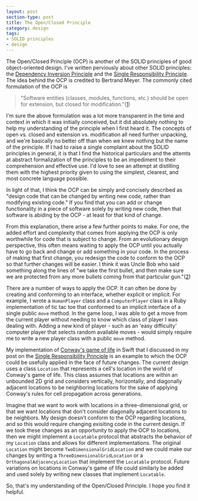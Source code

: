 ```yaml
---
layout: post
section-type: post
title: The Open/Closed Principle
category: design
tags:
- SOLID principles
- design
---
```

The Open/Closed Principle (OCP) is another of the SOLID principles of good object-oriented design. I've written perviously about other SOLID principles: the [Dependency Inversion Principle](http://scarvill91.github.io/design/2015/10/05/the-dependency-inversion-principle.html) and the [Single Responsibility Principle](http://scarvill91.github.io/solid/2015/10/21/the-single-responsibility-principle.html). The idea behind the OCP is credited to Bertrand Meyer. The commonly cited formulation of the OCP is

> "Software entities (classes, modules, functions, etc.) should be open for extension, but closed for modification."([1](http://www.objectmentor.com/resources/articles/ocp.pdf))

I'm sure the above formulation was a lot more transparent in the time and context in which it was initially conceived, but it did absolutely nothing to help my understanding of the principle when I first heard it. The concepts of open vs. closed and extension vs. modification all need further unpacking, and we're basically no better off than when we knew nothing but the name of the principle. If I had to raise a single complaint about the SOLID principles in general, it is that I find the historical particulars and the attemts at abstract formalization of the principles to be an impediment to their comprehension and effective use. I'd love to see an attempt at distilling them with the highest priority given to using the simplest, clearest, and most concrete language possible.

In light of that, I think the OCP can be simply and concisely described as "design code that can be changed by writing new code, rather than modifying existing code." If you find that you can add or change functionality in a piece of software solely by writing new code, then that software is abiding by the OCP - at least for that kind of change.

From this explanation, there arise a few further points to make. For one, the added effort and complexity that comes from applying the OCP is only worthwhile for code that is subject to change. From an evolutionary design perspective, this often means waiting to apply the OCP until you actually have to go back and change or add something in your code. In the process of making that first change, you redesign the code to conform to the OCP so that further changes will be easier. I think it was Uncle Bob who said something along the lines of "we take the first bullet, and then make sure we are protected from any more bullets coming from that particular gun."([2](http://www.amazon.com/Software-Development-Principles-Patterns-Practices/dp/0135974445))

There are a number of ways to apply the OCP. It can often be done by creating and conforming to an interface, whether explicit or implicit. For example, I wrote a ```HumanPlayer``` class and a ```ComputerPlayer``` class in a Ruby implementation of tic tac toe that conformed to an implicit interface of a single public ```move``` method. In the game loop, I was able to get a move from the current player without needing to know which class of player I was dealing with. Adding a new kind of player - such as an 'easy difficulty' computer player that selects random available moves - would simply require me to write a new player class with a public ```move``` method.

My implementation of [Conway's game of life](https://en.wikipedia.org/wiki/Conway%27s_Game_of_Life) in Swift that I discussed in my post on the [Single Responsibility Principle](http://scarvill91.github.io/solid/2015/10/21/the-single-responsibility-principle.html) is an example to which the OCP could be usefully applied in the face of future changes. The current design uses a class ```Location``` that represents a cell's location in the world of Conway's game of life. This class assumes that locations are within an unbounded 2D grid and considers vertically, horizontally, and diagonally adjacent locations to be neighboring locations for the sake of applying Conway's rules for cell propagation across generations.

Imagine that we want to work with locations in a three-dimensional grid, or that we want locations that don't consider diagonally adjacent locations to be neighbors. My design doesn't conform to the OCP regarding locations, and so this would require changing exisiting code in the current design. If we took these changes as an opportunity to apply the OCP to locations, then we might implement a ```Locatable``` protocol that abstracts the behavior of my ```Location``` class and allows for different implementations. The original ```Location``` might become ```TwoDimensionalGridLocation``` and we could make our changes by writing a ```ThreeDimensionalGridLocation``` or a ```OrthagonalAdjacencyLocation``` that implement the ```Locatable``` protocol. Future variations on locations in Conway's game of life could similarly be added and used solely by writing new classes that implement ```Locatable```.

So, that's my understanding of the Open/Closed Principle. I hope you find it helpful.
